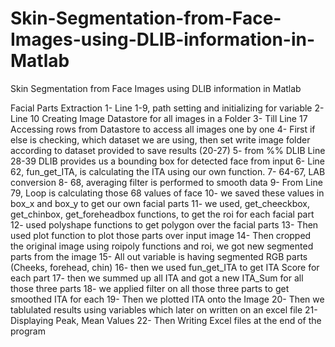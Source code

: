 # Skin-Segmentation-from-Face-Images-using-DLIB-information-in-Matlab
Skin Segmentation from Face Images using DLIB information in Matlab

Facial Parts Extraction
1- Line 1-9, path setting and initializing for variable
2- Line 10 Creating Image Datastore for all images in a Folder
3- Till Line 17 Accessing rows from Datastore to access all images one by one
4- First if else is checking, which dataset we are using, then set write image folder according
to dataset provided to save results (20-27)
5- from %% DLIB Line 28-39 DLIB provides us a bounding box for detected face from input
6- Line 62, fun_get_ITA, is calculating the ITA using our own function.
7- 64-67, LAB conversion
8- 68, averaging filter is performed to smooth data
9- From Line 79, Loop is calculating those 68 values of face
10- we saved these values in box_x and box_y to get our own facial parts
11- we used, get_cheeckbox, get_chinbox, get_foreheadbox functions, to get the roi for each
facial part
12- used polyshape functions to get polygon over the facial parts
13- Then used plot function to plot those parts over input image
14- Then cropped the original image using roipoly functions and roi, we got new segmented
parts from the image
15- All out variable is having segmented RGB parts (Cheeks, forehead, chin)
16- then we used fun_get_ITA to get ITA Score for each part
17- then we summed up all ITA and got a new ITA_Sum for all those three parts
18- we applied filter on all those three parts to get smoothed ITA for each
19- Then we plotted ITA onto the Image
20- Then we tablulated results using variables which later on written on an excel file
21- Displaying Peak, Mean Values
22- Then Writing Excel files at the end of the program

